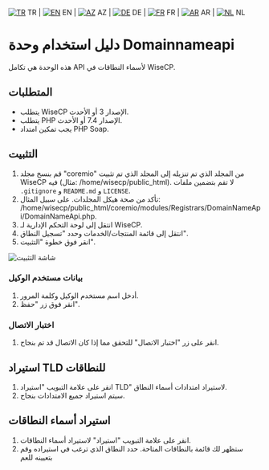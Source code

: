 [![TR](https://github.com/domainreseller/wisecp-dna/assets/118720541/3ae7f50e-2763-4bf9-8060-c3dd3e321ff9)](README.md)
TR | [![EN](https://github.com/domainreseller/wisecp-dna/assets/118720541/654290e2-e8a0-40f8-b816-59fe7ae94418)](README-EN.md)
EN | [![AZ](https://github.com/domainreseller/wisecp-dna/assets/118720541/c5b30741-8f16-4f89-901e-37d63e9376a7)](README-AZ.md)
AZ | [![DE](https://github.com/domainreseller/wisecp-dna/assets/118720541/c2416f16-08c2-433e-b22b-f8b72c979090)](README-DE.md)
DE | [![FR](https://github.com/domainreseller/wisecp-dna/assets/118720541/a5e20dc0-d47e-4ce7-bd97-6d4ba80ddc18)](README-FR.md)
FR | [![AR](https://github.com/domainreseller/wisecp-dna/assets/118720541/8e4b474b-2be3-4323-99ff-f2e90aa4142d)](README-AR.md)
AR | [![NL](https://github.com/domainreseller/wisecp-dna/assets/118720541/ed7fe0e5-3775-40f3-bd71-c974de88a50d)](README-NL.md)
NL 

# دليل استخدام وحدة Domainnameapi

هذه الوحدة هي تكامل API لأسماء النطاقات في WiseCP.

## المتطلبات

- يتطلب WiseCP الإصدار 3 أو الأحدث.
- يتطلب PHP الإصدار 7.4 أو الأحدث.
- يجب تمكين امتداد PHP Soap.

## التثبيت

1. قم بنسخ مجلد "coremio" من المجلد الذي تم تنزيله إلى المجلد الذي تم تثبيت WiseCP فيه (مثال: /home/wisecp/public_html). لا تقم بتضمين ملفات `.gitignore` و `README.md` و `LICENSE`.
2. تأكد من صحة هيكل المجلدات. على سبيل المثال: /home/wisecp/public_html/coremio/modules/Registrars/DomainNameApi/DomainNameApi.php.
3. انتقل إلى لوحة التحكم الإدارية لـ WiseCP.
4. انتقل إلى قائمة المنتجات/الخدمات وحدد "تسجيل النطاق".
5. انقر فوق خطوة "التثبيت".

![شاشة التثبيت](https://github.com/domainreseller/wisecp-dna/assets/118720541/0cc8cca1-980e-4ae2-928a-28a809da87eb)

### بيانات مستخدم الوكيل

1. أدخل اسم مستخدم الوكيل وكلمة المرور.
2. انقر فوق زر "حفظ".

### اختبار الاتصال

1. انقر على زر "اختبار الاتصال" للتحقق مما إذا كان الاتصال قد تم بنجاح.

## استيراد TLD للنطاقات

1. انقر على علامة التبويب "استيراد TLD" لاستيراد امتدادات أسماء النطاق.
2. سيتم استيراد جميع الامتدادات بنجاح.

## استيراد أسماء النطاقات

1. انقر على علامة التبويب "استيراد" لاستيراد أسماء النطاقات.
2. ستظهر لك قائمة بالنطاقات المتاحة. حدد النطاق الذي ترغب في استيراده وقم بتعيينه للعم

